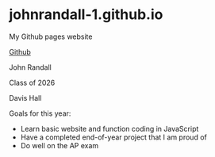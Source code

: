 # johnrandall-1.github.io
My Github pages website

[Github](https://johnrandall-1.github.io)

John Randall

Class of 2026

Davis Hall


Goals for this year:
- Learn basic website and function coding in JavaScript
- Have a completed end-of-year project that I am proud of
- Do well on the AP exam
